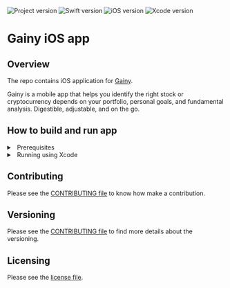 ![Project version](https://img.shields.io/badge/version-0.1.0-brightgreen)
![Swift version](https://img.shields.io/static/v1?label=Swift&message=5.3&color=orange&logo=swift)
![iOS version](https://img.shields.io/static/v1?label=iOS&message=13.0&color=yellow&logo=apple)
![Xcode version](https://img.shields.io/static/v1?label=Xcode&message=12.4&color=blue&logo=xcode)

# Gainy iOS app

## Overview

The repo contains iOS application for [Gainy](https://www.gainy.app).

Gainy is a mobile app that helps you identify the right stock or cryptocurrency depends on your portfolio, personal goals, and fundamental analysis. Digestible, adjustable, and on the go.

## How to build and run app

<details>
<summary>&nbsp;&nbsp;Prerequisites</summary>
<p>

- Install Xcode 12.4+ and Command Line tools;
- (optionally) Install [brew](https://brew.sh) package manager. It is required to run SwiftLint and SwiftFormat;
- (optionally) Install [SwiftLint](https://github.com/realm/SwiftLint) and [SwiftFormat](https://github.com/nicklockwood/SwiftFormat):
```bash
brew install swiftlint
brew install swiftformat 
```
- (optionally) iPhone device with iOS13.0+ installed;

</p>
</details>

<details>
<summary>&nbsp;&nbsp;Running using Xcode</summary>
<p>

- Clone the project and navigate into the root dir;
- Open Xcode project at `gainy-ios/gainy-app.xcodeproj`;
- Choose `Gainy app` scheme;
- Build and run the app;

</p>
</details>

## Contributing

Please see the [CONTRIBUTING file](CONTRIBUTING.md) to know how make a contribution.

## Versioning

Please see the [CONTRIBUTING file](CONTRIBUTING.md#versioning) to find more details about the versioning.

## Licensing

Please see the [license file](LICENSE.md).
